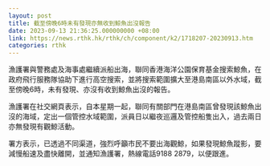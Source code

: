 ```yaml
---
layout: post
title: 截至傍晚6時未有發現亦無收到鯨魚出沒報告
date: 2023-09-13 21:36:25.000000000 +08:00
link: https://news.rthk.hk/rthk/ch/component/k2/1718207-20230913.htm
categories: rthk
---
```


漁護署與警務處及海事處繼續派船出海，聯同香港海洋公園保育基金搜索鯨魚，在政府飛行服務隊協助下進行高空搜索，並將搜索範圍擴大至港島南區以外水域，截至傍晚6時，未有發現、亦沒有收到鯨魚出沒的報告。

漁護署在社交網頁表示，自本星期一起，聯同有關部門在港島南區曾發現該鯨魚出沒的海域，定出一個管控水域範圍，派員日以繼夜巡邏及管控船隻出入，過去兩日亦無發現有觀鯨活動。

署方表示，已透過不同渠道，強烈呼籲市民不要出海觀鯨，如果發現鯨魚蹤影，要減慢船速及盡快離開，並通知漁護署，熱線電話9188 2879，以便跟進。

